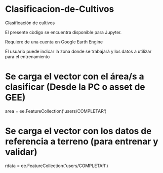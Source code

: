 # Clasificacion-de-Cultivos
Clasificación de cultivos

El presente còdigo se encuentra disponible para Jupyter.

Requiere de una cuenta en Google Earth Engine

El usuario puede indicar la zona donde se trabajarà y los datos a utilizar para el entrenamiento

# Se carga el vector con el área/s a clasificar (Desde la PC o asset de GEE)
area = ee.FeatureCollection('users/COMPLETAR')
# Se carga el vector con los datos de referencia a terreno (para entrenar y validar)
rdata = ee.FeatureCollection('users/COMPLETAR')

